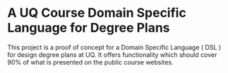 # A UQ Course Domain Specific Language for Degree Plans


This project is a proof of concept for a Domain Specific Language ( DSL ) for design degree plans at UQ. It offers functionality which should cover 90% of what is presented on the public course websites.
